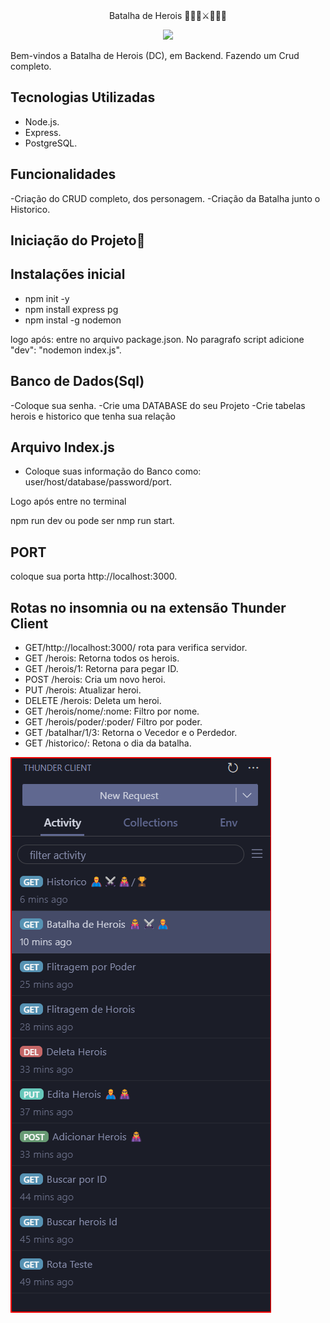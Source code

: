
<div align="center">
   Batalha de Herois 🦸🏻‍♂️⚔🦹🏻‍♀️
</div>

<p align="center">
  <img src="https://static.wikia.nocookie.net/marvel/images/d/dc/DC_Universe_001.jpg/revision/latest?cb=20170815151903&path-prefix=pt-br"/>
</p>

Bem-vindos a Batalha de Herois (DC), em Backend. Fazendo um Crud completo.

## Tecnologias Utilizadas
- Node.js.
- Express.
- PostgreSQL.

## Funcionalidades
-Criação do CRUD completo, dos personagem. 
-Criação da Batalha junto o Historico.

## Iniciação do Projeto💫

## Instalações inicial 
- npm init -y
- npm install express pg
- npm instal -g nodemon

logo após:
entre no arquivo package.json. No paragrafo script adicione  "dev": "nodemon index.js".

## Banco de Dados(Sql)
-Coloque sua senha.
-Crie uma DATABASE do seu Projeto 
-Crie tabelas herois e historico que tenha sua relação 

## Arquivo Index.js 
- Coloque suas informação do Banco como: user/host/database/password/port.

Logo após entre no terminal 

npm run dev ou pode ser nmp run start.

## PORT 
coloque sua porta http://localhost:3000.

## Rotas no insomnia ou na extensão Thunder Client 

- GET/http://localhost:3000/ rota para verifica servidor.
- GET /herois: Retorna todos os herois.
- GET /herois/1: Retorna para pegar ID.
- POST /herois: Cria um novo heroi.
- PUT /herois: Atualizar heroi.
- DELETE /herois: Deleta um heroi.
- GET /herois/nome/:nome: Filtro por nome.
- GET /herois/poder/:poder/ Filtro por poder.
- GET /batalhar/1/3: Retorna o Vecedor e o Perdedor.
- GET /historico/: Retona o dia da batalha.

![Estrutura](/assets/rotas.png)



